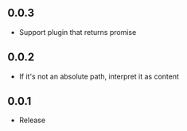 ## 0.0.3
- Support plugin that returns promise

## 0.0.2
- If it's not an absolute path, interpret it as content

## 0.0.1
- Release
